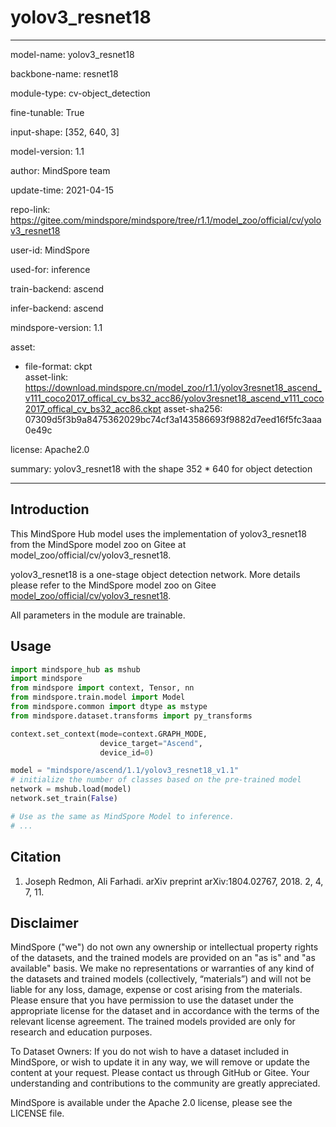 # yolov3_resnet18

---

model-name: yolov3_resnet18

backbone-name: resnet18

module-type: cv-object_detection

fine-tunable: True

input-shape: [352, 640, 3]

model-version: 1.1

author: MindSpore team

update-time: 2021-04-15

repo-link: <https://gitee.com/mindspore/mindspore/tree/r1.1/model_zoo/official/cv/yolov3_resnet18>

user-id: MindSpore

used-for: inference

train-backend: ascend

infer-backend: ascend

mindspore-version: 1.1

asset:

-
    file-format: ckpt  
    asset-link: <https://download.mindspore.cn/model_zoo/r1.1/yolov3resnet18_ascend_v111_coco2017_offical_cv_bs32_acc86/yolov3resnet18_ascend_v111_coco2017_offical_cv_bs32_acc86.ckpt>
    asset-sha256: 07309d5f3b9a8475362029bc74cf3a143586693f9882d7eed16f5fc3aaa0e49c

license: Apache2.0

summary: yolov3_resnet18 with the shape 352 * 640 for object detection

---

## Introduction

This MindSpore Hub model uses the implementation of yolov3_resnet18 from the MindSpore model zoo on Gitee at model_zoo/official/cv/yolov3_resnet18.

yolov3_resnet18 is a one-stage object detection network. More details please refer to the MindSpore model zoo on Gitee [model_zoo/official/cv/yolov3_resnet18](https://gitee.com/mindspore/mindspore/blob/r1.1/model_zoo/official/cv/yolov3_resnet18/README.md).

All parameters in the module are trainable.

## Usage

```python
import mindspore_hub as mshub
import mindspore
from mindspore import context, Tensor, nn
from mindspore.train.model import Model
from mindspore.common import dtype as mstype
from mindspore.dataset.transforms import py_transforms

context.set_context(mode=context.GRAPH_MODE,
                    device_target="Ascend",
                    device_id=0)

model = "mindspore/ascend/1.1/yolov3_resnet18_v1.1"
# initialize the number of classes based on the pre-trained model
network = mshub.load(model)
network.set_train(False)

# Use as the same as MindSpore Model to inference.
# ...
```

## Citation

1. Joseph Redmon, Ali Farhadi. arXiv preprint arXiv:1804.02767, 2018. 2, 4, 7, 11.

## Disclaimer

MindSpore ("we") do not own any ownership or intellectual property rights of the datasets, and the trained models are provided on an "as is" and "as available" basis. We make no representations or warranties of any kind of the datasets and trained models (collectively, “materials”) and will not be liable for any loss, damage, expense or cost arising from the materials. Please ensure that you have permission to use the dataset under the appropriate license for the dataset and in accordance with the terms of the relevant license agreement. The trained models provided are only for research and education purposes.

To Dataset Owners: If you do not wish to have a dataset included in MindSpore, or wish to update it in any way, we will remove or update the content at your request. Please contact us through GitHub or Gitee. Your understanding and contributions to the community are greatly appreciated.

MindSpore is available under the Apache 2.0 license, please see the LICENSE file.